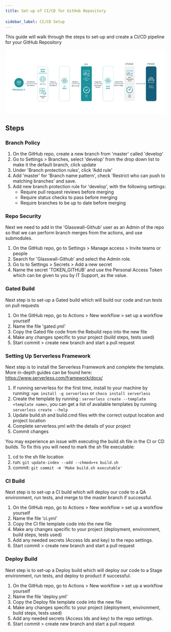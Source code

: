 ```yaml
---
title: Set-up of CI/CD for GitHub Repository

sidebar_label: CI/CD Setup
---
```


This guide will walk through the steps to set-up and create a CI/CD pipeline for your GitHub Repository

![](/img/CI-CD.png)
## Steps
### Branch Policy
1. On the GitHub repo, create a new branch from 'master' called 'develop'
2. Go to Settings > Branches, select 'develop' from the drop down list to make it the default branch, click update
3. Under 'Branch protection rules', click 'Add rule'
4. Add 'master' for 'Branch name pattern', check 'Restrict who can push to matching branches' and save.
5. Add new branch protection rule for 'develop', with the following settings:
    - Require pull request reviews before merging
    - Require status checks to pass before merging
    - Require branches to be up to date before merging
### Repo Security
Next we need to add in the 'Glasswall-Github' user as an Admin of the repo so that we can perform branch merges from the actions, and use submodules.
1. On the GitHub repo, go to Settings > Manage access > Invite teams or people
2. Search for 'Glasswall-Github' and select the Admin role.
3. Go to to Settings > Secrets > Add a new secret
4. Name the secret 'TOKEN_GITHUB' and use the Personal Access Token which can be given to you by IT Support, as the value.
### Gated Build
Next step is to set-up a Gated build which will build our code and run tests on pull requests
1. On the GitHub repo, go to Actions > New workflow > set up a workflow yourself
2. Name the file 'gated.yml'
3. Copy the Gated file code from the Rebuild repo into the new file
4. Make any changes specific to your project (build steps, tests used)
5. Start commit > create new branch and start a pull request
### Setting Up Serverless Framework
Next step is to install the Serverless Framework and complete the template. More in-depth guides can be found here: https://www.serverless.com/framework/docs/
1. If running serverless for the first time, install to your machine by running: `npm install -g serverless` or `choco install serverless`
2. Create the template by running : `serverless create --template <template name>`, you can get a list of available templates by running `serverless create --help`
3. Update build.sh and build.cmd files with the correct output location and project location
4. Complete serverless.yml with the details of your project
5. Commit changes

You may experience an issue with executing the build.sh file in the CI or CD builds. To fix this you will need to mark the sh file executable:
1. cd to the sh file location
2. run: `git update-index --add --chmod=+x build.sh`
3. commit: `git commit -m 'Make build.sh executable'`

### CI Build
Next step is to set-up a CI build which will deploy our code to a QA environment, run tests, and merge to the master branch if successful.
1. On the GitHub repo, go to Actions > New workflow > set up a workflow yourself
2. Name the file 'ci.yml'
3. Copy the CI file template code into the new file
4. Make any changes specific to your project (deployment, environment, build steps, tests used)
5. Add any needed secrets (Access Ids and key) to the repo settings.
6. Start commit > create new branch and start a pull request
### Deploy Build
Next step is to set-up a Deploy build which will deploy our code to a Stage environment, run tests, and deploy to product if successful.
1. On the GitHub repo, go to Actions > New workflow > set up a workflow yourself
2. Name the file 'deploy.yml'
3. Copy the Deploy file template code into the new file
4. Make any changes specific to your project (deployment, environment, build steps, tests used)
5. Add any needed secrets (Access Ids and key) to the repo settings.
6. Start commit > create new branch and start a pull request